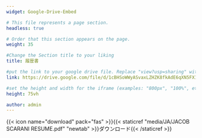 ```yaml
---
widget: Google-Drive-Embed

# This file represents a page section.
headless: true

# Order that this section appears on the page.
weight: 35

#Change the Section title to your liking
title: 履歴書

#put the link to your google drive file. Replace "view?usp=sharing" with "preview".
link: https://drive.google.com/file/d/1cBHSoWWyASvaxLZHZK8fkAdE6qXN5FX1/preview

#set the height and width for the iframe (examples: "800px", "100%", etc)
height: 75vh

author: admin
---
```


{{< icon name="download" pack="fas" >}}{{< staticref "media/JA/JACOB SCARANI RESUME.pdf" "newtab" >}}ダウンロード{{< /staticref >}}
